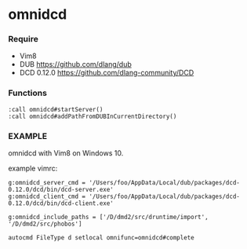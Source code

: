 # omnidcd

### Require

- Vim8
- DUB https://github.com/dlang/dub
- DCD 0.12.0 https://github.com/dlang-community/DCD

### Functions

```vim
:call omnidcd#startServer()
:call omnidcd#addPathFromDUBInCurrentDirectory()
```

### EXAMPLE

omnidcd with Vim8 on Windows 10.

example vimrc:

```vim
g:omnidcd_server_cmd = '/Users/foo/AppData/Local/dub/packages/dcd-0.12.0/dcd/bin/dcd-server.exe'
g:omnidcd_client_cmd = '/Users/foo/AppData/Local/dub/packages/dcd-0.12.0/dcd/bin/dcd-client.exe'

g:omnidcd_include_paths = ['/D/dmd2/src/druntime/import', '/D/dmd2/src/phobos']

autocmd FileType d setlocal omnifunc=omnidcd#complete
```
